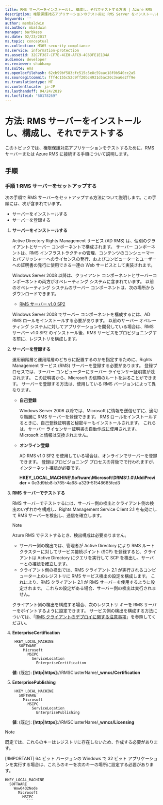 ```yaml
---
title: RMS サーバーをインストールし、構成し、それでテストする方法 | Azure RMS
description: 権限保護対応アプリケーションのテスト用に RMS Server をインストールおよび構成します。
keywords: ''
author: msmbaldwin
ms.author: mbaldwin
manager: barbkess
ms.date: 02/23/2017
ms.topic: conceptual
ms.collection: M365-security-compliance
ms.service: information-protection
ms.assetid: 32C7F387-CF7E-4CE0-AFC9-4C63FE1E134A
audience: developer
ms.reviewer: shubhamp
ms.suite: ems
ms.openlocfilehash: 62cb99bf583cfc515c5e8c59aac18f0b540cc2a5
ms.sourcegitcommit: fff4c155c52c9ff20bc4931d5ac20c3ea6e2ff9e
ms.translationtype: MT
ms.contentlocale: ja-JP
ms.lasthandoff: 04/24/2019
ms.locfileid: "60178269"
---
```

# <a name="how-to-install-configure-and-test-with-an-rms-server"></a>方法: RMS サーバーをインストールし、構成し、それでテストする

このトピックでは、権限保護対応アプリケーションをテストするために、RMS サーバーまたは Azure RMS に接続する手順について説明します。
 
## <a name="instructions"></a>手順

### <a name="step-1-setup-your-rms-server"></a>手順 1:RMS サーバーをセットアップする

次の手順で RMS サーバーをセットアップする方法について説明します。この手順には、次が含まれています。

-   サーバーをインストールする
-   サーバーを登録する

1. **サーバーをインストールする**

   Active Directory Rights Management サービス (AD RMS) は、個別のクライアントとサーバー コンポーネントで構成されます。 サーバー コンポーネントは、RMS インフラストラクチャの管理、コンテンツのコンシューマーとパブリッシャーへのライセンスの発行、およびコンピューターとユーザーへの証明書の発行に使用できる一連の Web サービスとして実装されます。

   Windows Server 2008 以降は、クライアント コンポーネントとサーバーコンポーネントの両方がオペレーティング システムに含まれています。 以前のオペレーティング システムのサーバー コンポーネントは、次の場所からダウンロードできます。

   -   [RMS サーバー v1.0 SP2](https://go.microsoft.com/fwlink/p/?linkid=73722)

   Windows Server 2008 でサーバー コンポーネントを構成するには、AD RMS ロールをインストールする必要があります。 以前のサーバー オペレーティング システムに対してアプリケーションを開発している場合は、RMS サーバー v1.0 SP2 のインストール後、RMS サービスをプロビジョニングする前に、レジストリを構成します。

2. **サーバーを登録する**

   運用前階層と運用階層のどちらに配置するのかを指定するために、Rights Management サービス (RMS) サーバーを登録する必要があります。 登録プロセスでは、サーバー コンピューターにサーバー ライセンサー証明書が残されます。 この証明書から、Microsoft の信頼のルートを辿ることができます。 サーバーを登録する方法は、使用している RMS バージョンによって異なります。

   -   **自己登録**

       Windows Server 2008 以降では、Microsoft に情報を送信せずに、適切な階層に RMS サーバーを登録できます。 RMS ロールをインストールするときに、自己登録証明書と秘密キーもインストールされます。 これらは、サーバー ライセンサー証明書の自動作成に使用されます。 Microsoft と情報は交換されません。

   -   **オンライン登録**

       AD RMS v1.0 SP2 を使用している場合は、オンラインでサーバーを登録できます。 登録はプロビジョニング プロセスの背後でで行われますが、インターネット接続が必要です。

       **HKEY\_LOCAL\_MACHINE**\\**Software**\\**Microsoft**\\**DRMS**\\**1.0**\\**UddiProvider** = 0e3d9bb8-b765-4a68-a329-51548685fed3

3. **RMS サーバーでテストする**

    RMS サーバーでテストするには、サーバー側の検出とクライアント側の検出のいずれかを構成し、Rights Management Service Client 2.1 を有効にして RMS サーバーを検出し、通信を確立します。

    > [!Note]
    > Azure RMS でテストするとき、検出構成は必要ありません。

   - サーバー側の検出では、管理者が Active Directory により RMS ルート クラスターに対してサービス接続ポイント (SCP) を登録すると、クライアントは Active Directory にクエリを実行して SCP を検出し、サーバーとの接続を確立します。
   - クライアント側の検出では、RMS クライアント 2.1 が実行されるコンピューター上のレジストリに RMS サービス検出の設定を構成します。 これにより、RMS クライアント 2.1 が RMS サーバーを使用するように設定されます。 これらの設定がある場合、サーバー側の検出は実行されません。

   クライアント側の検出を構成する場合、次のレジストリ キーを RMS サーバーをポイントするように設定できます。 サービス側の検出を構成する方法については、「[RMS クライアントのデプロイに関する注意事項](https://technet.microsoft.com/library/jj159267(WS.10).aspx)」を参照してください。

4. **EnterpriseCertification**

        HKEY_LOCAL_MACHINE
          SOFTWARE
            Microsoft
              MSIPC
                ServiceLocation
                  EnterpriseCertification

   **値**: (既定): **[http|https]**://RMSClusterName/**_wmcs/Certification**

5. **EnterprisePublishing**

        HKEY_LOCAL_MACHINE
          SOFTWARE
            Microsoft
              MSIPC
                ServiceLocation
                  EnterprisePublishing
                  
   **値**: (既定): **[http|https]**://RMSClusterName/**_wmcs/Licensing**

> [!NOTE]
> 既定では、これらのキーはレジストリに存在しないため、作成する必要があります。
> 
> [!IMPORTANT]
> 64 ビット バージョンの Windows で 32 ビット アプリケーションを実行する場合は、これらのキーを次のキーの場所に設定する必要があります。<p>
>   ```    
>   HKEY_LOCAL_MACHINE
>     SOFTWARE
>       Wow6432Node
>         Microsoft
>           MSIPC
>             ```
